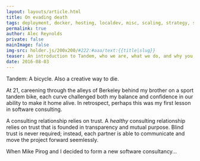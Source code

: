 ```yaml
---
layout: layouts/article.html
title: On evading death
tags: deployment, docker, hosting, localdev, misc, scaling, strategy, support, training, testing
permalink: true
author: Alec Reynolds
private: false
mainImage: false
img-src: holder.js/200x200/#222:#aaa/text:{{title|slug}}
teaser: An introduction to Tandem, who we are, what we do, and why you, a human being with places to go and people to see, should spend some time with us.
date: 2016-08-03
---
```


Tandem: A bicycle. Also a creative way to die.

At 21, careening through the alleys of Berkeley behind my brother on a sport tandem bike, each curve challenged both my balance and confidence in our ability to make it home alive. In retrospect, perhaps this was my first lesson in software consulting.

A consulting relationship relies on trust. A *healthy* consulting relationship relies on trust that is founded in transparency and mutual purpose. Blind trust is never required; instead, each partner is able to communicate and move the project forward seemlessly.

When Mike Pirog and I decided to form a new software consultancy...
